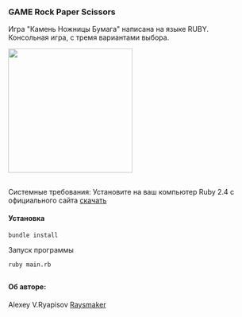 ### GAME Rock Paper Scissors
Игра "Камень Ножницы Бумага" написана на языке RUBY.<br />
Консольная игра, с тремя вариантами выбора.

<img src="https://upload.wikimedia.org/wikipedia/commons/thumb/b/bb/Rock-paper-scissors-ru.svg/460px-Rock-paper-scissors-ru.svg.png" width="250"/>

##
Системные требования:
Установите на ваш компьютер Ruby 2.4 с официального сайта <a href="https://www.ruby-lang.org/ru/downloads/">скачать</a></br>

#### Установка
``` 
bundle install
```
Запуск программы 

``` 
ruby main.rb 
```

##
<h4> Об авторе: </h4>
Alexey V.Ryapisov <a href="https://raysmaker.github.io/person">Raysmaker</a>
